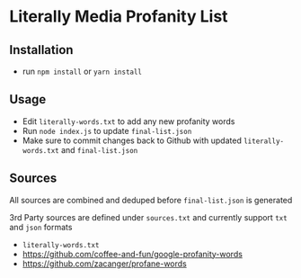 # Literally Media Profanity List

## Installation
* run `npm install` or `yarn install`

## Usage
* Edit `literally-words.txt` to add any new profanity words
* Run `node index.js` to update `final-list.json`
* Make sure to commit changes back to Github with updated `literally-words.txt` and `final-list.json`

## Sources
All sources are combined and deduped before `final-list.json` is generated

3rd Party sources are defined under `sources.txt` and currently support `txt` and `json` formats
* `literally-words.txt`
* https://github.com/coffee-and-fun/google-profanity-words
* https://github.com/zacanger/profane-words